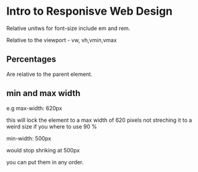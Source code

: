 # Intro to Responisve Web Design

Relative unitws for font-size include em and rem.

Relative to the viewport - vw, vh,vmin,vmax

## Percentages

Are relative to the parent element.

## min and max width

e.g max-width: 620px

this will lock the element to a max width of 620 pixels not streching it to a weird size if you where to use 90 %

min-width: 500px

would stop shriking at 500px

you can put them in any order.

